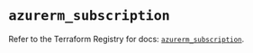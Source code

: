 # `azurerm_subscription`

Refer to the Terraform Registry for docs: [`azurerm_subscription`](https://registry.terraform.io/providers/hashicorp/azurerm/4.30.0/docs/resources/subscription).
